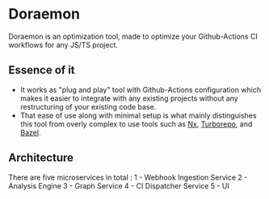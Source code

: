 # Doraemon
Doraemon is an optimization tool, made to optimize your Github-Actions CI workflows for any JS/TS project.

## Essence of it
- It works as "plug and play" tool with Github-Actions configuration which makes it easier to integrate with any existing projects without any restructuring of your existing code base.
- That ease of use along with minimal setup is what mainly distinguishes this tool from overly complex to use tools such as [Nx](https://github.com/nrwl/nx), [Turborepo](https://github.com/vercel/turborepo), and [Bazel](https://github.com/bazelbuild/bazel).

## Architecture
There are five microservices in total :
1 - Webhook Ingestion Service
2 - Analysis Engine
3 - Graph Service
4 - CI Dispatcher Service
5 - UI

